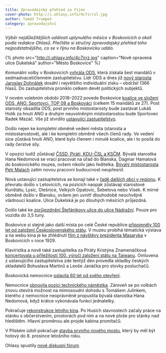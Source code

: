 ```yaml
---
title: Zpravodajský přehled za říjen
cover-photo: http://i.ohlasy.info/4c7irrzl.jpg
author: Tomáš Trumpeš
category: zpravodajství
---
```


*Výběr nejdůležitějších událostí uplynulého měsíce v Boskovicích a okolí podle redakce Ohlasů. Přečtěte si stručný zpravodajský přehled toho nejpodstatnějšího, co se v říjnu na Boskovicku událo.*

{% photo src="http://i.ohlasy.info/4c7irrz.jpg" caption="Nově opravená ulice Dukelská" author="Město Boskovice" %}

Komunální volby v Boskovicích [vyhrála ODS](http://www.ohlasy.info/clanky/2018/10/volby-vysledky.html), která získala šest mandátů v sedmadvacetičlenném zastupitelstvu. Lídr ODS a dnes již [nový starosta Jaroslav Dohnálek](http://www.ohlasy.info/clanky/2018/10/rozhovor-dohnalek.html) dosáhl i největšího individuální zisku – obdržel 1366 hlasů. Do zastupitelstva proniklo celkem devět politických subjektů.

V novém volebním období 2018–2022 povede Boskovice [koalice ve složení ODS, ANO, Sportovci, TOP 09 a Boskováci](https://forum.ohlasy.info/t/koalice-pro-volebni-obdobi-2018-22/34) (celkem 15 mandátů ze 27). Post starosty obsadila ODS, post prvního místostarosty bude zastávat Lukáš Holík za hnutí ANO a druhým neuvolněným místostarostou bude Sportovec Radek Mazáč. Vše již stvrdilo [ustavující zastupitelstvo](http://www.ohlasy.info/clanky/2018/10/ustavujici-zastupitelstvo.html).

Došlo nejen ke kompletní obměně vedení města (starosta a místostarostové), ale i ke kompletní obměně všech členů rady. Ve vedení sice zůstává hnutí ANO, které bylo členem i minulé koalice, ale i to posílá do rady čerstvé síly.

V opozici tudíž zůstávají [ČSSD, Piráti, KDU-ČSL a KSČM](http://www.ohlasy.info/clanky/2018/10/anketa-opozice.html). Bývalá starostka Hana Nedomová se vrací pracovat na úřad do Blanska, Dagmar Hamalová do boskovického muzea, ovšem nikoliv jako ředitelka. [Bývalý místostarosta Petr Malach](http://www.ohlasy.info/clanky/2018/10/rozhovor-malach.html) zatím novou pracovní budoucnost neupřesnil.

Nová ustavující zastupitelstva se konají také v [řadě dalších obcí v regionu](http://www.ohlasy.info/clanky/2018/10/nove-radnice.html). K převratu došlo v Letovicích, na pozicích naopak zůstávají starostové Kunštátu, Lysic, Olešnice, Velkých Opatovic, Šebetova nebo Vísek. K mírné obměně došlo v Blansku, ovšem jen uvnitř dlouhodobě neochvějně vládnoucí koalice.
Ulice Dukelská je po dlouhých měsících průjezdná. 

Došlo také ke [zprůjezdnění Štefánikovy ulice do ulice Nádražní](https://www.facebook.com/mestoboskovice/posts/1926096610806293). Pouze pro vozidla do 3,5 tuny.

Boskovice si stejně jako další místa po celé České republice [připomněly 100 let od založení Československého státu](http://boskovice.cz/i-nbsp-pres-nepriznive-pocasi-si-obcane-pripomneli-vyznamne-vyroci/d-35022). V muzeu probíhá tématická výstava a na webu kina je ke zhlédnutí [film z návštěvy prezidenta Masaryka](https://www.kulturaboskovice.cz/kino/prezident-tgm-v-boskovicich) v Boskovicích v roce 1929.

Klavíristka a nově také zastupitelka za Piráty Kristýna Znamenáčková [koncertovala u příležitosti 100. výročí založení státu na Taiwanu](https://www.mzv.cz/taipei/cz/zpravy_a_udalosti/martinu_v_podani_znamenackove_v_tchaj.html). Omluvena z ustavujícího zastupitelstva zde tentýž den provedla skladby českých skladatelů Bohuslava Martinů a Leoše Janáčka pro stovky posluchačů.

Boskovická nemocnice [oslavila 60 let od svého otevření](http://boskovice.cz/nemocnice-slavila-60-let/d-35025).

Nemocnice [obnovila pozici technického náměstka](http://www.ohlasy.info/clanky/2018/10/nemocnice-namestek.html). Zároveň se po volbách znovu otevírá možnost na mimosoudní dohodu s Tomášem Julínkem, kterého z nemocnice neoprávněně propustila bývalá starostka Hana Nedomová, když krátce vykonávala funkci jednatelky.

Pokračuje [rekonstrukce letního kina](https://www.facebook.com/mestoboskovice/posts/1922698457812775). Po Husích slavnostech začaly práce na stánku s občerstvením, prostorách pod ním a na nové ploše pro stánky nad hledištěm. Hlavní proměnou ale projde kabina promítačů.

V Pilském údolí pokračuje [stavba prvního nového mostu](https://www.facebook.com/mestoboskovice/posts/1922664341149520), který by měl být hotový do 8. prosince letošního roku.

Ohlasy spustily [nové diskusní fórum](http://www.ohlasy.info/clanky/2018/10/diskuzni-forum.html).
